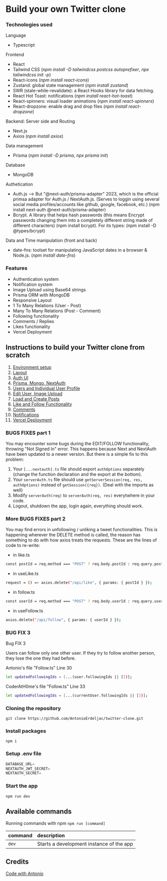 # Build your own Twitter clone

### Technologies used

Language

-   Typescript

Frontend

-   React
-   Tailwind CSS (_npm install -D tailwindcss postcss autoprefixer_, _npx tailwindcss init -p_)
-   React-icons (_npm install react-icons_)
-   Zustand: global state management (_npm install zustand_)
-   SWR (stale-while-revalidate): a React Hooks library for data fetching.
-   React Hot Toast: notifications (_npm install react-hot-toast_)
-   React-spinners: visual loader animations (_npm install react-spinners_)
-   React-dropzone: enable drag and drop files (_npm install react-dropzone_)

Backend: Server side and Routing

-   Next.js
-   Axios (_npm install axios_)

Data management

-   Prisma (_npm install -D prisma_, _npx prisma init_)

Database

-   MongoDB

Authetication

-   Auth.js --> But "@next-auth/prisma-adapter" 2023, which is the official primsa adapter for Auth.js / NextAuth.js. (Serves to loggin using several social media profiles/accounts like github, google, facebook, etc.) (npm install next-auth @next-auth/prisma-adapter)
-   Bcrypt. A library that helps hash passwords (this means Encrypt passwords changing them into a completely different string made of different characters) (npm install bcrypt). For its types: (npm install -D @types/bcrypt)

Data and Time manipulation (front and back)

-   date-fns: toolset for manipulating JavaScript dates in a browser & Node.js. (_npm install date-fns_)

### Features

-   Authentication system
-   Notification system
-   Image Upload using Base64 strings
-   Prisma ORM with MongoDB
-   Responsive Layout
-   1 To Many Relations (User - Post)
-   Many To Many Relations (Post - Comment)
-   Following functionality
-   Comments / Replies
-   Likes functionality
-   Vercel Deployment

## Instructions to build your Twitter clone from scratch

1. [Environment setup](https://github.com/rubenarturopj/twitter_clone_001/blob/main/01_Instructions/01_Environment_setup.md)
2. [Layout](https://github.com/rubenarturopj/twitter_clone_001/blob/main/01_Instructions/02_Layout.md)
3. [Auth UI](https://github.com/rubenarturopj/twitter_clone_001/blob/main/01_Instructions/03_Auth%20UI.md)
4. [Prisma, Mongo, NextAuth](https://github.com/rubenarturopj/twitter_clone_001/blob/main/01_Instructions/04_Prisma_mongo_nextauth.md)
5. [Users and Individual User Profile](https://github.com/rubenarturopj/twitter_clone_001/blob/main/01_Instructions/05_users_and_individual_profile.md)
6. [Edit User, Image Upload](https://github.com/rubenarturopj/twitter_clone_001/blob/main/01_Instructions/06_edit_user_image_upload.md)
7. [Load and Create Posts](https://github.com/rubenarturopj/twitter_clone_001/blob/main/01_Instructions/07_load_and_create_posts.md)
8. [Like and Follow Functionality](https://github.com/rubenarturopj/twitter_clone_001/blob/main/01_Instructions/08_like_and_follow_functionality.md)
9. [Comments](https://github.com/rubenarturopj/twitter_clone_001/blob/main/01_Instructions/09_comments.md)
10. [Notifications](https://github.com/rubenarturopj/twitter_clone_001/blob/main/01_Instructions/10_notifications.md)
11. [Vercel Deployment](https://github.com/rubenarturopj/twitter_clone_001/blob/main/01_Instructions/11_vercel_deployment.md)

### BUGS FIXES part 1

You may encounter some bugs during the EDIT/FOLLOW functionality, throwing "Not Signed In" error. This happens because Next and NextAuth have been updated to a newer version. But there is a simple fix to this problem:

1. Your `[...nextauth].ts` file should export `authOptions` separately (change the function declaration and the export at the bottom).
2. Your `serverAuth.ts` file should use `getServerSession(req, res, authOptions)` instead of `getSession({req})`. (Deal with the imports as well)
3. Modify `serverAuth(req)` to `serverAuth(req, res)` everytwhere in your code.
4. Logout, shutdown the app, login again, everything should work.

### More BUGS FIXES part 2

You may find errors in unfollowing / unliking a tweet functionalities. This is happening wherever the DELETE method is called, the reason has something to do with how axios treats the requests. These are the lines of code to re-write:

-   in like.ts

```sh
const postId = req.method === "POST" ? req.body.postId : req.query.postId;
```

-   in useLike.ts

```sh
request = () => axios.delete("/api/like", { params: { postId } });
```

-   in follow.ts

```sh
const userId = req.method === "POST" ? req.body.userId : req.query.userId;
```

-   in useFollow.ts

```sh
axios.delete("/api/follow", { params: { userId } });
```

### BUG FIX 3

Bug FIX 3

Users can follow only one other user. If they try to follow another person, they lose the one they had before.

Antonio's file "Follow.ts"
Line 30

```sh
let updatedFollowingIds = [...(user.followingIds || [])];
```

CoderAtH0me's file "Follow.ts"
Line 33

```sh
let updatedFollowingIds = [...(currentUser.followingIds || [])];
```

### Cloning the repository

```shell
git clone https://github.com/AntonioErdeljac/twitter-clone.git
```

### Install packages

```shell
npm i
```

### Setup .env file

```js
DATABASE_URL=
NEXTAUTH_JWT_SECRET=
NEXTAUTH_SECRET=
```

### Start the app

```shell
npm run dev
```

## Available commands

Running commands with npm `npm run [command]`

| command | description                              |
| :------ | :--------------------------------------- |
| `dev`   | Starts a development instance of the app |

## Credits

[Code with Antonio](https://youtu.be/ytkG7RT6SvU)
